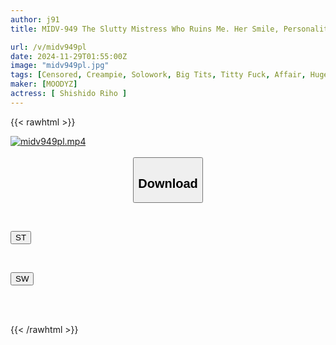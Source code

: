 ```yaml
---
author: j91
title: MIDV-949 The Slutty Mistress Who Ruins Me. Her Smile, Personality, Body, Sexiness, Chemistry, Time, And More Feel Better Than My Wife. A Record Of An Affair Where I Make A Secret Baby With Her And Go Crazy With Her Covered In Bodily Fluids -- Shishido Riho

url: /v/midv949pl
date: 2024-11-29T01:55:00Z
image: "midv949pl.jpg"
tags: [Censored, Creampie, Solowork, Big Tits, Titty Fuck, Affair, Huge Butt	]
maker: [MOODYZ]
actress: [ Shishido Riho ]
---
```



{{< rawhtml >}}

<div class="video" data-videoid="4WKVBgJO16CK3qy">
    <a href="javascript:;">
        <img src="/v/midv949pl/midv949pl.jpg" width="WIDTH" height="HEIGHT" alt="midv949pl.mp4" loading="lazy">
    </a>
</div>

<script type="text/javascript" src="https://j91.asia/asset/on-demand-st.js"></script>

<br>
  <link rel="stylesheet" href="https://j91.asia/asset/bs5.css">
  
  <center>
  <button class="btn btn-primary" type="button" data-bs-toggle="collapse" data-bs-target=".multi-collapse" aria-expanded="false" aria-controls="multiCollapseExample1 multiCollapseExample2"><h2>Download</h2></button></center>
</p>
<div class="row">
  <div class="col">
    <div class="collapse multi-collapse" id="multiCollapseExample1">
      <div class="card card-body">
	      	      <br>
<div class="buttons">  
<p><a href="/v/midv949pl/st.html" target="_blank"><button class="btn-hover color-3"><i class="fa fa-download"></i> ST</button></a></p></div>
    </div>
  </div>
</div>
  <div class="col">
    <div class="collapse multi-collapse" id="multiCollapseExample2">
      <div class="card card-body">
	      <br>
<div class="buttons">
<p><a href="/v/midv949pl/sw.html" target="_blank"><button class="btn-hover color-2"><i class="fa fa-download"></i> SW</button></a></p></div>
<br><br>
      </div>
    </div>
  </div>
</div>

{{< /rawhtml >}}